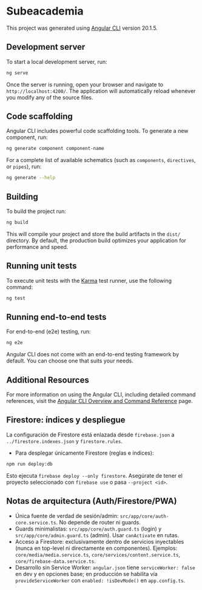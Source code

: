 # Subeacademia

This project was generated using [Angular CLI](https://github.com/angular/angular-cli) version 20.1.5.

## Development server

To start a local development server, run:

```bash
ng serve
```

Once the server is running, open your browser and navigate to `http://localhost:4200/`. The application will automatically reload whenever you modify any of the source files.

## Code scaffolding

Angular CLI includes powerful code scaffolding tools. To generate a new component, run:

```bash
ng generate component component-name
```

For a complete list of available schematics (such as `components`, `directives`, or `pipes`), run:

```bash
ng generate --help
```

## Building

To build the project run:

```bash
ng build
```

This will compile your project and store the build artifacts in the `dist/` directory. By default, the production build optimizes your application for performance and speed.

## Running unit tests

To execute unit tests with the [Karma](https://karma-runner.github.io) test runner, use the following command:

```bash
ng test
```

## Running end-to-end tests

For end-to-end (e2e) testing, run:

```bash
ng e2e
```

Angular CLI does not come with an end-to-end testing framework by default. You can choose one that suits your needs.

## Additional Resources

For more information on using the Angular CLI, including detailed command references, visit the [Angular CLI Overview and Command Reference](https://angular.dev/tools/cli) page.

## Firestore: índices y despliegue

La configuración de Firestore está enlazada desde `firebase.json` a `../firestore.indexes.json` y `firestore.rules`.

- Para desplegar únicamente Firestore (reglas e índices):

```bash
npm run deploy:db
```

Esto ejecuta `firebase deploy --only firestore`. Asegúrate de tener el proyecto seleccionado con `firebase use` o pasa `--project <id>`.

## Notas de arquitectura (Auth/Firestore/PWA)

- Única fuente de verdad de sesión/admin: `src/app/core/auth-core.service.ts`. No depende de router ni guards.
- Guards minimalistas: `src/app/core/auth.guard.ts` (login) y `src/app/core/admin.guard.ts` (admin). Usar `canActivate` en rutas.
- Acceso a Firestore: exclusivamente dentro de servicios inyectables (nunca en top-level ni directamente en componentes). Ejemplos: `core/media/media.service.ts`, `core/services/content.service.ts`, `core/firebase-data.service.ts`.
- Desarrollo sin Service Worker: `angular.json` tiene `serviceWorker: false` en dev y en opciones base; en producción se habilita vía `provideServiceWorker` con `enabled: !isDevMode()` en `app.config.ts`.
